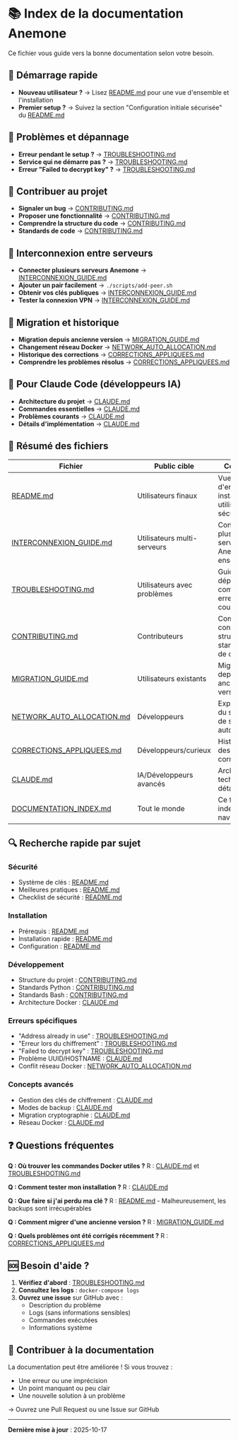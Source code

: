 # 📚 Index de la documentation Anemone

Ce fichier vous guide vers la bonne documentation selon votre besoin.

## 🚀 Démarrage rapide

- **Nouveau utilisateur ?** → Lisez [README.md](README.md) pour une vue d'ensemble et l'installation
- **Premier setup ?** → Suivez la section "Configuration initiale sécurisée" du [README.md](README.md)

## 🔧 Problèmes et dépannage

- **Erreur pendant le setup ?** → [TROUBLESHOOTING.md](TROUBLESHOOTING.md)
- **Service qui ne démarre pas ?** → [TROUBLESHOOTING.md](TROUBLESHOOTING.md)
- **Erreur "Failed to decrypt key" ?** → [TROUBLESHOOTING.md](TROUBLESHOOTING.md#erreur--le-service-restic-ne-démarre-pas)

## 🤝 Contribuer au projet

- **Signaler un bug** → [CONTRIBUTING.md](CONTRIBUTING.md)
- **Proposer une fonctionnalité** → [CONTRIBUTING.md](CONTRIBUTING.md)
- **Comprendre la structure du code** → [CONTRIBUTING.md](CONTRIBUTING.md#structure-du-projet)
- **Standards de code** → [CONTRIBUTING.md](CONTRIBUTING.md#standards-de-code)

## 🔗 Interconnexion entre serveurs

- **Connecter plusieurs serveurs Anemone** → [INTERCONNEXION_GUIDE.md](INTERCONNEXION_GUIDE.md)
- **Ajouter un pair facilement** → `./scripts/add-peer.sh`
- **Obtenir vos clés publiques** → [INTERCONNEXION_GUIDE.md](INTERCONNEXION_GUIDE.md#étape-1--échange-des-informations)
- **Tester la connexion VPN** → [INTERCONNEXION_GUIDE.md](INTERCONNEXION_GUIDE.md#étape-6--vérification-de-la-connexion)

## 🔄 Migration et historique

- **Migration depuis ancienne version** → [MIGRATION_GUIDE.md](MIGRATION_GUIDE.md)
- **Changement réseau Docker** → [NETWORK_AUTO_ALLOCATION.md](NETWORK_AUTO_ALLOCATION.md)
- **Historique des corrections** → [CORRECTIONS_APPLIQUEES.md](CORRECTIONS_APPLIQUEES.md)
- **Comprendre les problèmes résolus** → [CORRECTIONS_APPLIQUEES.md](CORRECTIONS_APPLIQUEES.md)

## 🤖 Pour Claude Code (développeurs IA)

- **Architecture du projet** → [CLAUDE.md](CLAUDE.md)
- **Commandes essentielles** → [CLAUDE.md](CLAUDE.md#essential-commands)
- **Problèmes courants** → [CLAUDE.md](CLAUDE.md#common-pitfalls)
- **Détails d'implémentation** → [CLAUDE.md](CLAUDE.md#important-implementation-details)

## 📖 Résumé des fichiers

| Fichier | Public cible | Contenu |
|---------|--------------|---------|
| [README.md](README.md) | Utilisateurs finaux | Vue d'ensemble, installation, utilisation, sécurité |
| [INTERCONNEXION_GUIDE.md](INTERCONNEXION_GUIDE.md) | Utilisateurs multi-serveurs | Connecter plusieurs serveurs Anemone ensemble |
| [TROUBLESHOOTING.md](TROUBLESHOOTING.md) | Utilisateurs avec problèmes | Guide de dépannage complet, erreurs courantes |
| [CONTRIBUTING.md](CONTRIBUTING.md) | Contributeurs | Comment contribuer, structure, standards de code |
| [MIGRATION_GUIDE.md](MIGRATION_GUIDE.md) | Utilisateurs existants | Migration depuis anciennes versions |
| [NETWORK_AUTO_ALLOCATION.md](NETWORK_AUTO_ALLOCATION.md) | Développeurs | Explication du système de subnet automatique |
| [CORRECTIONS_APPLIQUEES.md](CORRECTIONS_APPLIQUEES.md) | Développeurs/curieux | Historique des bugs et corrections |
| [CLAUDE.md](CLAUDE.md) | IA/Développeurs avancés | Architecture technique détaillée |
| [DOCUMENTATION_INDEX.md](DOCUMENTATION_INDEX.md) | Tout le monde | Ce fichier - index de navigation |

## 🔍 Recherche rapide par sujet

### Sécurité
- Système de clés : [README.md](README.md#configuration-initiale-sécurisée)
- Meilleures pratiques : [README.md](README.md#meilleures-pratiques-de-sécurité)
- Checklist de sécurité : [README.md](README.md#checklist-de-sécurité)

### Installation
- Prérequis : [README.md](README.md#prérequis)
- Installation rapide : [README.md](README.md#installation)
- Configuration : [README.md](README.md#éditer-la-configuration)

### Développement
- Structure du projet : [CONTRIBUTING.md](CONTRIBUTING.md#structure-du-projet)
- Standards Python : [CONTRIBUTING.md](CONTRIBUTING.md#python-api)
- Standards Bash : [CONTRIBUTING.md](CONTRIBUTING.md#bash-scripts)
- Architecture Docker : [CLAUDE.md](CLAUDE.md#multi-service-docker-architecture)

### Erreurs spécifiques
- "Address already in use" : [TROUBLESHOOTING.md](TROUBLESHOOTING.md#erreur--address-already-in-use-au-démarrage-de-wireguard)
- "Erreur lors du chiffrement" : [TROUBLESHOOTING.md](TROUBLESHOOTING.md#erreur--erreur-lors-du-chiffrement-lors-du-setup)
- "Failed to decrypt key" : [TROUBLESHOOTING.md](TROUBLESHOOTING.md#erreur--le-service-restic-ne-démarre-pas)
- Problème UUID/HOSTNAME : [CLAUDE.md](CLAUDE.md#critical-uuid-vs-hostname-container-restart-problem)
- Conflit réseau Docker : [NETWORK_AUTO_ALLOCATION.md](NETWORK_AUTO_ALLOCATION.md)

### Concepts avancés
- Gestion des clés de chiffrement : [CLAUDE.md](CLAUDE.md#encryption-key-management-system)
- Modes de backup : [CLAUDE.md](CLAUDE.md#backup-modes)
- Migration cryptographie : [CLAUDE.md](CLAUDE.md#python-cryptography-migration)
- Réseau Docker : [CLAUDE.md](CLAUDE.md#multi-service-docker-architecture)

## ❓ Questions fréquentes

**Q : Où trouver les commandes Docker utiles ?**
R : [CLAUDE.md](CLAUDE.md#essential-commands) et [TROUBLESHOOTING.md](TROUBLESHOOTING.md#commandes-utiles-de-dépannage)

**Q : Comment tester mon installation ?**
R : [CLAUDE.md](CLAUDE.md#testing-the-setup-flow)

**Q : Que faire si j'ai perdu ma clé ?**
R : [README.md](README.md#que-se-passe-t-il-si) - Malheureusement, les backups sont irrécupérables

**Q : Comment migrer d'une ancienne version ?**
R : [MIGRATION_GUIDE.md](MIGRATION_GUIDE.md)

**Q : Quels problèmes ont été corrigés récemment ?**
R : [CORRECTIONS_APPLIQUEES.md](CORRECTIONS_APPLIQUEES.md)

## 🆘 Besoin d'aide ?

1. **Vérifiez d'abord** : [TROUBLESHOOTING.md](TROUBLESHOOTING.md)
2. **Consultez les logs** : `docker-compose logs`
3. **Ouvrez une issue** sur GitHub avec :
   - Description du problème
   - Logs (sans informations sensibles)
   - Commandes exécutées
   - Informations système

## 📝 Contribuer à la documentation

La documentation peut être améliorée ! Si vous trouvez :
- Une erreur ou une imprécision
- Un point manquant ou peu clair
- Une nouvelle solution à un problème

→ Ouvrez une Pull Request ou une Issue sur GitHub

---

**Dernière mise à jour** : 2025-10-17
